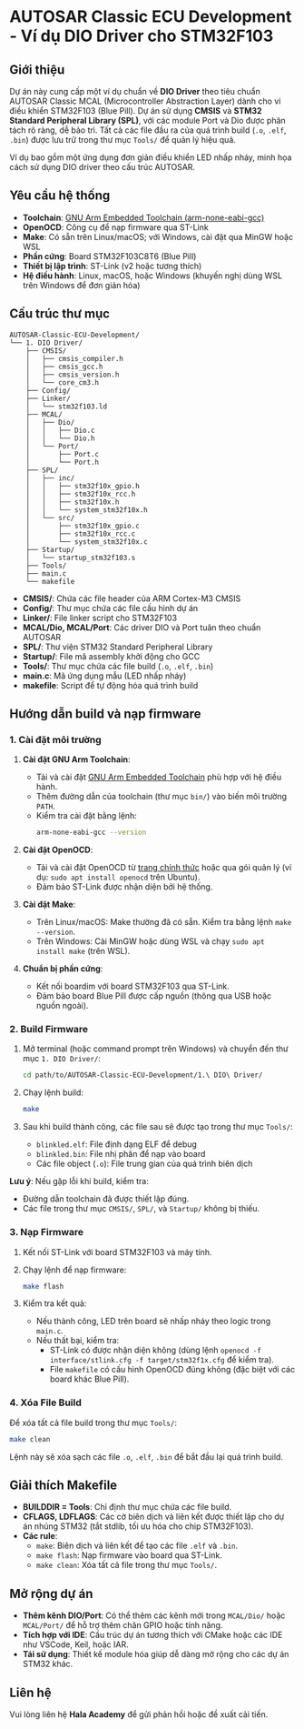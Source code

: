 # AUTOSAR Classic ECU Development - Ví dụ DIO Driver cho STM32F103

## Giới thiệu

Dự án này cung cấp một ví dụ chuẩn về **DIO Driver** theo tiêu chuẩn AUTOSAR Classic MCAL (Microcontroller Abstraction Layer) dành cho vi điều khiển STM32F103 (Blue Pill). Dự án sử dụng **CMSIS** và **STM32 Standard Peripheral Library (SPL)**, với các module Port và Dio được phân tách rõ ràng, dễ bảo trì. Tất cả các file đầu ra của quá trình build (`.o`, `.elf`, `.bin`) được lưu trữ trong thư mục `Tools/` để quản lý hiệu quả.

Ví dụ bao gồm một ứng dụng đơn giản điều khiển LED nhấp nháy, minh họa cách sử dụng DIO driver theo cấu trúc AUTOSAR.

## Yêu cầu hệ thống

- **Toolchain**: [GNU Arm Embedded Toolchain (arm-none-eabi-gcc)](https://developer.arm.com/downloads/-/gnu-rm)
- **OpenOCD**: Công cụ để nạp firmware qua ST-Link
- **Make**: Có sẵn trên Linux/macOS; với Windows, cài đặt qua MinGW hoặc WSL
- **Phần cứng**: Board STM32F103C8T6 (Blue Pill)
- **Thiết bị lập trình**: ST-Link (v2 hoặc tương thích)
- **Hệ điều hành**: Linux, macOS, hoặc Windows (khuyến nghị dùng WSL trên Windows để đơn giản hóa)

## Cấu trúc thư mục

```
AUTOSAR-Classic-ECU-Development/
└── 1. DIO Driver/
    ├── CMSIS/
    │   ├── cmsis_compiler.h
    │   ├── cmsis_gcc.h
    │   ├── cmsis_version.h
    │   └── core_cm3.h
    ├── Config/
    ├── Linker/
    │   └── stm32f103.ld
    ├── MCAL/
    │   ├── Dio/
    │   │   ├── Dio.c
    │   │   └── Dio.h
    │   └── Port/
    │       ├── Port.c
    │       └── Port.h
    ├── SPL/
    │   ├── inc/
    │   │   ├── stm32f10x_gpio.h
    │   │   ├── stm32f10x_rcc.h
    │   │   ├── stm32f10x.h
    │   │   └── system_stm32f10x.h
    │   └── src/
    │       ├── stm32f10x_gpio.c
    │       ├── stm32f10x_rcc.c
    │       └── system_stm32f10x.c
    ├── Startup/
    │   └── startup_stm32f103.s
    ├── Tools/
    ├── main.c
    └── makefile
```

- **CMSIS/**: Chứa các file header của ARM Cortex-M3 CMSIS
- **Config/**: Thư mục chứa các file cấu hình dự án
- **Linker/**: File linker script cho STM32F103
- **MCAL/Dio, MCAL/Port**: Các driver DIO và Port tuân theo chuẩn AUTOSAR
- **SPL/**: Thư viện STM32 Standard Peripheral Library
- **Startup/**: File mã assembly khởi động cho GCC
- **Tools/**: Thư mục chứa các file build (`.o`, `.elf`, `.bin`)
- **main.c**: Mã ứng dụng mẫu (LED nhấp nháy)
- **makefile**: Script để tự động hóa quá trình build

## Hướng dẫn build và nạp firmware

### 1. Cài đặt môi trường

1. **Cài đặt GNU Arm Toolchain**:
   - Tải và cài đặt [GNU Arm Embedded Toolchain](https://developer.arm.com/downloads/-/gnu-rm) phù hợp với hệ điều hành.
   - Thêm đường dẫn của toolchain (thư mục `bin/`) vào biến môi trường `PATH`.
   - Kiểm tra cài đặt bằng lệnh:
     ```sh
     arm-none-eabi-gcc --version
     ```

2. **Cài đặt OpenOCD**:
   - Tải và cài đặt OpenOCD từ [trang chính thức](http://openocd.org/) hoặc qua gói quản lý (ví dụ: `sudo apt install openocd` trên Ubuntu).
   - Đảm bảo ST-Link được nhận diện bởi hệ thống.

3. **Cài đặt Make**:
   - Trên Linux/macOS: Make thường đã có sẵn. Kiểm tra bằng lệnh `make --version`.
   - Trên Windows: Cài MinGW hoặc dùng WSL và chạy `sudo apt install make` (trên WSL).

4. **Chuẩn bị phần cứng**:
   - Kết nối boardim với board STM32F103 qua ST-Link.
   - Đảm bảo board Blue Pill được cấp nguồn (thông qua USB hoặc nguồn ngoài).

### 2. Build Firmware

1. Mở terminal (hoặc command prompt trên Windows) và chuyển đến thư mục `1. DIO Driver/`:
   ```sh
   cd path/to/AUTOSAR-Classic-ECU-Development/1.\ DIO\ Driver/
   ```

2. Chạy lệnh build:
   ```sh
   make
   ```

3. Sau khi build thành công, các file sau sẽ được tạo trong thư mục `Tools/`:
   - `blinkled.elf`: File định dạng ELF để debug
   - `blinkled.bin`: File nhị phân để nạp vào board
   - Các file object (`.o`): File trung gian của quá trình biên dịch

**Lưu ý**: Nếu gặp lỗi khi build, kiểm tra:
- Đường dẫn toolchain đã được thiết lập đúng.
- Các file trong thư mục `CMSIS/`, `SPL/`, và `Startup/` không bị thiếu.

### 3. Nạp Firmware

1. Kết nối ST-Link với board STM32F103 và máy tính.
2. Chạy lệnh để nạp firmware:
   ```sh
   make flash
   ```

3. Kiểm tra kết quả:
   - Nếu thành công, LED trên board sẽ nhấp nháy theo logic trong `main.c`.
   - Nếu thất bại, kiểm tra:
     - ST-Link có được nhận diện không (dùng lệnh `openocd -f interface/stlink.cfg -f target/stm32f1x.cfg` để kiểm tra).
     - File `makefile` có cấu hình OpenOCD đúng không (đặc biệt với các board khác Blue Pill).

### 4. Xóa File Build

Để xóa tất cả file build trong thư mục `Tools/`:
```sh
make clean
```

Lệnh này sẽ xóa sạch các file `.o`, `.elf`, `.bin` để bắt đầu lại quá trình build.

## Giải thích Makefile

- **BUILDDIR = Tools**: Chỉ định thư mục chứa các file build.
- **CFLAGS, LDFLAGS**: Các cờ biên dịch và liên kết được thiết lập cho dự án nhúng STM32 (tắt stdlib, tối ưu hóa cho chip STM32F103).
- **Các rule**:
  - `make`: Biên dịch và liên kết để tạo các file `.elf` và `.bin`.
  - `make flash`: Nạp firmware vào board qua ST-Link.
  - `make clean`: Xóa tất cả file trong thư mục `Tools/`.

## Mở rộng dự án

- **Thêm kênh DIO/Port**: Có thể thêm các kênh mới trong `MCAL/Dio/` hoặc `MCAL/Port/` để hỗ trợ thêm chân GPIO hoặc tính năng.
- **Tích hợp với IDE**: Cấu trúc dự án tương thích với CMake hoặc các IDE như VSCode, Keil, hoặc IAR.
- **Tái sử dụng**: Thiết kế module hóa giúp dễ dàng mở rộng cho các dự án STM32 khác.


## Liên hệ

Vui lòng liên hệ **Hala Academy** để gửi phản hồi hoặc đề xuất cải tiến.
